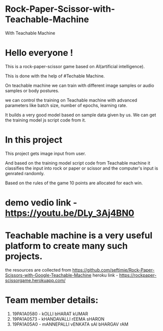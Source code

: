 # Rock-Paper-Scissor-with-Teachable-Machine
With Teachable Machine


# Hello everyone !

This is a rock-paper-scissor game based on AI(artificial intelligence).

This is done with the help of #Techable Machine.

On teachable machine we can train with different image samples or audio samples or body postures.

we can control the training on Teachable machine with advanced parameters like batch size, number of epochs, learning rate.

It builds a very good model based on sample data given by us. We can get the training model js script code from it.

# In this project

This project gets image input from user.

And based on the training model script code from Teachable machine it classifies the input into rock or paper or scissor and the computer's input
is genrated randomly.

Based on the rules of the game 10 points are allocated for each win. 


# demo vedio link - https://youtu.be/DLy_3Aj4BN0

# Teachable machine is a very useful platform to create many such projects. 

the resources are collected from https://github.com/seftimie/Rock-Paper-Scissors-with-Google-Teachable-Machine
heroku link - https://rockpaper-scissorgame.herokuapp.com/

# Team member details:

1. 19PA1A0580 - kOLLI bHARAT kUMAR
2. 19PA1A0573 - kHANDAVALLI rEEMA sHARON
3. 19PA1A05A0 - mANNEPALLI vENKATA sAI bHARGAV rAM


